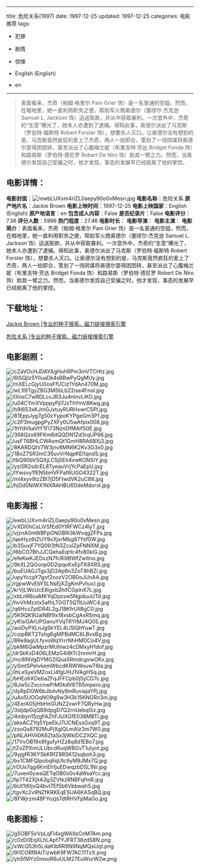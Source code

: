 
---
title: 危险关系(1997)
date: 1997-12-25
updated: 1997-12-25
categories: 电影推荐
tags:
- 犯罪
- 剧情
- 惊悚

- English (English)
- en
---


> 表面看来，杰奇（帕姆·格里尔 Pam Grier 饰）是一名普通的空姐，然而，在暗地里，她一直利用职务之便，帮助军火商奥德尔（塞缪尔·杰克逊 Samuel L. Jackson 饰）运送赃款，并从中获取暴利。一次意外中，杰奇的“生意”曝光了，她本人亦遭到了逮捕。得知此事，奥德尔派出了马克斯（罗伯特·福斯特 Robert Forster 饰），想要杀人灭口。让奥德尔没有想到的是，马克斯竟然疯狂的爱上了杰奇，两人一拍即合，策划了一场阴谋将奥德尔耍得团团转，甚至派出了心腹梅兰妮（布里吉特·芳达 Bridget Fonda 饰）和路易斯（罗伯特·德尼罗 Robert De Niro 饰）助其一臂之力。然而，当奥德尔发现自己受骗之时，他才发现，事态的发展早已经脱离了他的掌控。

## **电影详情**：

**电影封面**：<img src="https://image.tmdb.org/t/p/w200/ewbLUXvm4riZL0aepy90o0vMesn.jpg" alt="/ewbLUXvm4riZL0aepy90o0vMesn.jpg" title="/ewbLUXvm4riZL0aepy90o0vMesn.jpg">
**电影名称**：危险关系
**原产地片名**：Jackie Brown
**电影上映时间**：1997-12-25
**电影上映国家**：English (English)
**原产地语言**：en
**包含成人内容**：False
**是否纪录片**：False
**电影评分**：7.36
**评分人数**：5996
**热门程度**：27.46
**电影时长**：
**电影导演**：
**电影主演**：
**电影简介**：表面看来，杰奇（帕姆·格里尔 Pam Grier 饰）是一名普通的空姐，然而，在暗地里，她一直利用职务之便，帮助军火商奥德尔（塞缪尔·杰克逊 Samuel L. Jackson 饰）运送赃款，并从中获取暴利。一次意外中，杰奇的“生意”曝光了，她本人亦遭到了逮捕。得知此事，奥德尔派出了马克斯（罗伯特·福斯特 Robert Forster 饰），想要杀人灭口。让奥德尔没有想到的是，马克斯竟然疯狂的爱上了杰奇，两人一拍即合，策划了一场阴谋将奥德尔耍得团团转，甚至派出了心腹梅兰妮（布里吉特·芳达 Bridget Fonda 饰）和路易斯（罗伯特·德尼罗 Robert De Niro 饰）助其一臂之力。然而，当奥德尔发现自己受骗之时，他才发现，事态的发展早已经脱离了他的掌控。

## **下载地址**：
[Jackie Brown |专业的种子搜索、磁力链接搜索引擎](https://movie.amd794.com:2083/?search=Jackie%20Brown&ordering=&mode=match_phrase&page_size=10&page=1)

[危险关系 |专业的种子搜索、磁力链接搜索引擎](https://movie.amd794.com:2083/?search=%E5%8D%B1%E9%99%A9%E5%85%B3%E7%B3%BB&ordering=&mode=match_phrase&page_size=10&page=1)
 

## **电影剧照**：
<img src="https://image.tmdb.org/t/p/original/cZaVOcHJDAYAgHuhRPm3mVTCHtz.jpg" alt="/cZaVOcHJDAYAgHuhRPm3mVTCHtz.jpg" title="/cZaVOcHJDAYAgHuhRPm3mVTCHtz.jpg"><img src="https://image.tmdb.org/t/p/original/6ISQjIz5YlluaDk4sBBwPyQgMUy.jpg" alt="/6ISQjIz5YlluaDk4sBBwPyQgMUy.jpg" title="/6ISQjIz5YlluaDk4sBBwPyQgMUy.jpg"><img src="https://image.tmdb.org/t/p/original/mXELcGjyU0osFfUCiz1YdAn470M.jpg" alt="/mXELcGjyU0osFfUCiz1YdAn470M.jpg" title="/mXELcGjyU0osFfUCiz1YdAn470M.jpg"><img src="https://image.tmdb.org/t/p/original/wL1l9TgyZBG3M5bLb22ise4Fnol.jpg" alt="/wL1l9TgyZBG3M5bLb22ise4Fnol.jpg" title="/wL1l9TgyZBG3M5bLb22ise4Fnol.jpg"><img src="https://image.tmdb.org/t/p/original/lXnsC7wRDLccJR3Ju4nInvLiKO.jpg" alt="/lXnsC7wRDLccJR3Ju4nInvLiKO.jpg" title="/lXnsC7wRDLccJR3Ju4nInvLiKO.jpg"><img src="https://image.tmdb.org/t/p/original/u04CYmXVpppyPjl7JzThYmV8Kwg.jpg" alt="/u04CYmXVpppyPjl7JzThYmV8Kwg.jpg" title="/u04CYmXVpppyPjl7JzThYmV8Kwg.jpg"><img src="https://image.tmdb.org/t/p/original/h9l6S3xKJmGJxtuyRURHxwrC5Pl.jpg" alt="/h9l6S3xKJmGJxtuyRURHxwrC5Pl.jpg" title="/h9l6S3xKJmGJxtuyRURHxwrC5Pl.jpg"><img src="https://image.tmdb.org/t/p/original/81EppJyg7g50xYypoKYPgeGm3P1.jpg" alt="/81EppJyg7g50xYypoKYPgeGm3P1.jpg" title="/81EppJyg7g50xYypoKYPgeGm3P1.jpg"><img src="https://image.tmdb.org/t/p/original/c2P3mugpgPyZXFy0U5wAfpix008.jpg" alt="/c2P3mugpgPyZXFy0U5wAfpix008.jpg" title="/c2P3mugpgPyZXFy0U5wAfpix008.jpg"><img src="https://image.tmdb.org/t/p/original/1hYdVkaVtY1Fl73NznDfMAlfS0E.jpg" alt="/1hYdVkaVtY1Fl73NznDfMAlfS0E.jpg" title="/1hYdVkaVtY1Fl73NznDfMAlfS0E.jpg"><img src="https://image.tmdb.org/t/p/original/368Qzx69FKm6dQQDN1Zd3rqUP66.jpg" alt="/368Qzx69FKm6dQQDN1Zd3rqUP66.jpg" title="/368Qzx69FKm6dQQDN1Zd3rqUP66.jpg"><img src="https://image.tmdb.org/t/p/original/usFT6BHLCWAsmQt1GmH8RA6BXj3.jpg" alt="/usFT6BHLCWAsmQt1GmH8RA6BXj3.jpg" title="/usFT6BHLCWAsmQt1GmH8RA6BXj3.jpg"><img src="https://image.tmdb.org/t/p/original/8KARDQtV7W3jnv6MN6K2Kv3G3x0.jpg" alt="/8KARDQtV7W3jnv6MN6K2Kv3G3x0.jpg" title="/8KARDQtV7W3jnv6MN6K2Kv3G3x0.jpg"><img src="https://image.tmdb.org/t/p/original/1BoZ7SR3mC35uvVrNqpKEl1qndS.jpg" alt="/1BoZ7SR3mC35uvVrNqpKEl1qndS.jpg" title="/1BoZ7SR3mC35uvVrNqpKEl1qndS.jpg"><img src="https://image.tmdb.org/t/p/original/tbQ90bVSQXjLC5jSEh4xwKONSiY.jpg" alt="/tbQ90bVSQXjLC5jSEh4xwKONSiY.jpg" title="/tbQ90bVSQXjLC5jSEh4xwKONSiY.jpg"><img src="https://image.tmdb.org/t/p/original/yzi5R2sdcEL8TyeauVrjYcPaEpU.jpg" alt="/yzi5R2sdcEL8TyeauVrjYcPaEpU.jpg" title="/yzi5R2sdcEL8TyeauVrjYcPaEpU.jpg"><img src="https://image.tmdb.org/t/p/original/lYwsvy1fEN5bHVFPaf6UGO4322T.jpg" alt="/lYwsvy1fEN5bHVFPaf6UGO4322T.jpg" title="/lYwsvy1fEN5bHVFPaf6UGO4322T.jpg"><img src="https://image.tmdb.org/t/p/original/ml4xyv9IzZBl7jD5FtwdVK2uC88.jpg" alt="/ml4xyv9IzZBl7jD5FtwdVK2uC88.jpg" title="/ml4xyv9IzZBl7jD5FtwdVK2uC88.jpg"><img src="https://image.tmdb.org/t/p/original/hjDd0NIWX1NXRAHBU6DdeMdxrxI.jpg" alt="/hjDd0NIWX1NXRAHBU6DdeMdxrxI.jpg" title="/hjDd0NIWX1NXRAHBU6DdeMdxrxI.jpg">

## **电影海报**：
<img src="https://image.tmdb.org/t/p/original/ewbLUXvm4riZL0aepy90o0vMesn.jpg" alt="/ewbLUXvm4riZL0aepy90o0vMesn.jpg" title="/ewbLUXvm4riZL0aepy90o0vMesn.jpg"><img src="https://image.tmdb.org/t/p/original/vXDI0hCsLiVSfEd0YtRFWCz4IyT.jpg" alt="/vXDI0hCsLiVSfEd0YtRFWCz4IyT.jpg" title="/vXDI0hCsLiVSfEd0YtRFWCz4IyT.jpg"><img src="https://image.tmdb.org/t/p/original/vjznA0mWBFpGNGBRi3kWvqgZFPs.jpg" alt="/vjznA0mWBFpGNGBRi3kWvqgZFPs.jpg" title="/vjznA0mWBFpGNGBRi3kWvqgZFPs.jpg"><img src="https://image.tmdb.org/t/p/original/qeiHyz6tZUY9xXjvrMbg87Ysf0W.jpg" alt="/qeiHyz6tZUY9xXjvrMbg87Ysf0W.jpg" title="/qeiHyz6tZUY9xXjvrMbg87Ysf0W.jpg"><img src="https://image.tmdb.org/t/p/original/b3SuxjF7YQ093tN3ZcxlZpFNNXM.jpg" alt="/b3SuxjF7YQ093tN3ZcxlZpFNNXM.jpg" title="/b3SuxjF7YQ093tN3ZcxlZpFNNXM.jpg"><img src="https://image.tmdb.org/t/p/original/l6bCO7BhJJCQehaEqHc4fx80kiG.jpg" alt="/l6bCO7BhJJCQehaEqHc4fx80kiG.jpg" title="/l6bCO7BhJJCQehaEqHc4fx80kiG.jpg"><img src="https://image.tmdb.org/t/p/original/efeKwKJEDxzN7fcRi9BWfZwItno.jpg" alt="/efeKwKJEDxzN7fcRi9BWfZwItno.jpg" title="/efeKwKJEDxzN7fcRi9BWfZwItno.jpg"><img src="https://image.tmdb.org/t/p/original/9kXL2QGonp0D2ipqoKxEpTK8XRS.jpg" alt="/9kXL2QGonp0D2ipqoKxEpTK8XRS.jpg" title="/9kXL2QGonp0D2ipqoKxEpTK8XRS.jpg"><img src="https://image.tmdb.org/t/p/original/buEUAGJTgs3jD2Ap6n3ZoT8hBZi.jpg" alt="/buEUAGJTgs3jD2Ap6n3ZoT8hBZi.jpg" title="/buEUAGJTgs3jD2Ap6n3ZoT8hBZi.jpg"><img src="https://image.tmdb.org/t/p/original/upyYccpY7gof2oozV2OB0oJUnAA.jpg" alt="/upyYccpY7gof2oozV2OB0oJUnAA.jpg" title="/upyYccpY7gof2oozV2OB0oJUnAA.jpg"><img src="https://image.tmdb.org/t/p/original/rjjpwWvEbYSLNsEjXZgKmPvhucl.jpg" alt="/rjjpwWvEbYSLNsEjXZgKmPvhucl.jpg" title="/rjjpwWvEbYSLNsEjXZgKmPvhucl.jpg"><img src="https://image.tmdb.org/t/p/original/krVjLWcUcE6igxb2hifCGpinX7c.jpg" alt="/krVjLWcUcE6igxb2hifCGpinX7c.jpg" title="/krVjLWcUcE6igxb2hifCGpinX7c.jpg"><img src="https://image.tmdb.org/t/p/original/xbLnR6oaMKYqDpzsw5NgiduuUTd.jpg" alt="/xbLnR6oaMKYqDpzsw5NgiduuUTd.jpg" title="/xbLnR6oaMKYqDpzsw5NgiduuUTd.jpg"><img src="https://image.tmdb.org/t/p/original/hvVhMzxtx5afhLTGGT5QTtUuWC4.jpg" alt="/hvVhMzxtx5afhLTGGT5QTtUuWC4.jpg" title="/hvVhMzxtx5afhLTGGT5QTtUuWC4.jpg"><img src="https://image.tmdb.org/t/p/original/q6HvzZptDR4L2gJ18KfrUIl8gC0.jpg" alt="/q6HvzZptDR4L2gJ18KfrUIl8gC0.jpg" title="/q6HvzZptDR4L2gJ18KfrUIl8gC0.jpg"><img src="https://image.tmdb.org/t/p/original/5K9QK9UalNBf9x18xsbCgAxRSmq.jpg" alt="/5K9QK9UalNBf9x18xsbCgAxRSmq.jpg" title="/5K9QK9UalNBf9x18xsbCgAxRSmq.jpg"><img src="https://image.tmdb.org/t/p/original/yKIsiGArUPOanuYVqTRYtMJ4Q0S.jpg" alt="/yKIsiGArUPOanuYVqTRYtMJ4Q0S.jpg" title="/yKIsiGArUPOanuYVqTRYtMJ4Q0S.jpg"><img src="https://image.tmdb.org/t/p/original/aoiDyPXLnJgSkYEL4LI5lQhYuwT.jpg" alt="/aoiDyPXLnJgSkYEL4LI5lQhYuwT.jpg" title="/aoiDyPXLnJgSkYEL4LI5lQhYuwT.jpg"><img src="https://image.tmdb.org/t/p/original/coipBKT2Tshg6gMPBdMC6LBvxBg.jpg" alt="/coipBKT2Tshg6gMPBdMC6LBvxBg.jpg" title="/coipBKT2Tshg6gMPBdMC6LBvxBg.jpg"><img src="https://image.tmdb.org/t/p/original/8Re9agULfyvoWqYrrrNhHMDCo4V.jpg" alt="/8Re9agULfyvoWqYrrrNhHMDCo4V.jpg" title="/8Re9agULfyvoWqYrrrNhHMDCo4V.jpg"><img src="https://image.tmdb.org/t/p/original/pkM6QwMpzrMUhlwz4cDMxyH1dof.jpg" alt="/pkM6QwMpzrMUhlwz4cDMxyH1dof.jpg" title="/pkM6QwMpzrMUhlwz4cDMxyH1dof.jpg"><img src="https://image.tmdb.org/t/p/original/drSkKxD406LEMzG4I8tTr2nrmrH.jpg" alt="/drSkKxD406LEMzG4I8tTr2nrmrH.jpg" title="/drSkKxD406LEMzG4I8tTr2nrmrH.jpg"><img src="https://image.tmdb.org/t/p/original/mc8lNVgDYMG2IQus5RmdcgvwOKx.jpg" alt="/mc8lNVgDYMG2IQus5RmdcgvwOKx.jpg" title="/mc8lNVgDYMG2IQus5RmdcgvwOKx.jpg"><img src="https://image.tmdb.org/t/p/original/ySmtSPeIvkemWbcdKRWWouwT6la.jpg" alt="/ySmtSPeIvkemWbcdKRWWouwT6la.jpg" title="/ySmtSPeIvkemWbcdKRWWouwT6la.jpg"><img src="https://image.tmdb.org/t/p/original/ihLeSyeVMZoxLl4fgUHJ1VAgHSq.jpg" alt="/ihLeSyeVMZoxLl4fgUHJ1VAgHSq.jpg" title="/ihLeSyeVMZoxLl4fgUHJ1VAgHSq.jpg"><img src="https://image.tmdb.org/t/p/original/bHEohXDebaZFqJFFCpb0j5yCD7c.jpg" alt="/bHEohXDebaZFqJFFCpb0j5yCD7c.jpg" title="/bHEohXDebaZFqJFFCpb0j5yCD7c.jpg"><img src="https://image.tmdb.org/t/p/original/8Jw5cZvccnwPiM0kdV6TR5mpero.jpg" alt="/8Jw5cZvccnwPiM0kdV6TR5mpero.jpg" title="/8Jw5cZvccnwPiM0kdV6TR5mpero.jpg"><img src="https://image.tmdb.org/t/p/original/dyRpD0W6bJbdvNy9mRuviajaYPj.jpg" alt="/dyRpD0W6bJbdvNy9mRuviajaYPj.jpg" title="/dyRpD0W6bJbdvNy9mRuviajaYPj.jpg"><img src="https://image.tmdb.org/t/p/original/uAo5UOOqNO9g9w3H3k15KNGRn3m.jpg" alt="/uAo5UOOqNO9g9w3H3k15KNGRn3m.jpg" title="/uAo5UOOqNO9g9w3H3k15KNGRn3m.jpg"><img src="https://image.tmdb.org/t/p/original/4EerA05jHbHnGUNZ2xwrF7QRyHw.jpg" alt="/4EerA05jHbHnGUNZ2xwrF7QRyHw.jpg" title="/4EerA05jHbHnGUNZ2xwrF7QRyHw.jpg"><img src="https://image.tmdb.org/t/p/original/3sIjdpGqQB9dpgD7Q2rnUebq0iz.jpg" alt="/3sIjdpGqQB9dpgD7Q2rnUebq0iz.jpg" title="/3sIjdpGqQB9dpgD7Q2rnUebq0iz.jpg"><img src="https://image.tmdb.org/t/p/original/4mbyn15zgFAZhFJUXGfE038MBTI.jpg" alt="/4mbyn15zgFAZhFJUXGfE038MBTI.jpg" title="/4mbyn15zgFAZhFJUXGfE038MBTI.jpg"><img src="https://image.tmdb.org/t/p/original/aksACZYq5YpeEkJ7UCNEssGxq9T.jpg" alt="/aksACZYq5YpeEkJ7UCNEssGxq9T.jpg" title="/aksACZYq5YpeEkJ7UCNEssGxq9T.jpg"><img src="https://image.tmdb.org/t/p/original/zsoGs8792MuPjXglQLmAlz3m7W0.jpg" alt="/zsoGs8792MuPjXglQLmAlz3m7W0.jpg" title="/zsoGs8792MuPjXglQLmAlz3m7W0.jpg"><img src="https://image.tmdb.org/t/p/original/pNLAHVil0K6ZtaSx3jWkIDC2XQC.jpg" alt="/pNLAHVil0K6ZtaSx3jWkIDC2XQC.jpg" title="/pNLAHVil0K6ZtaSx3jWkIDC2XQC.jpg"><img src="https://image.tmdb.org/t/p/original/17VvOB19x8fgufyHZz8q8d1EBo7.jpg" alt="/17VvOB19x8fgufyHZz8q8d1EBo7.jpg" title="/17VvOB19x8fgufyHZz8q8d1EBo7.jpg"><img src="https://image.tmdb.org/t/p/original/tZoZPXmULUbcd6uqWBGvT1uIyot.jpg" alt="/tZoZPXmULUbcd6uqWBGvT1uIyot.jpg" title="/tZoZPXmULUbcd6uqWBGvT1uIyot.jpg"><img src="https://image.tmdb.org/t/p/original/9yjgfR3KYSkKRfZ8RSK12sqboh3.jpg" alt="/9yjgfR3KYSkKRfZ8RSK12sqboh3.jpg" title="/9yjgfR3KYSkKRfZ8RSK12sqboh3.jpg"><img src="https://image.tmdb.org/t/p/original/bv1CMFQIpobqIIqUtc9yM9JMx7Q.jpg" alt="/bv1CMFQIpobqIIqUtc9yM9JMx7Q.jpg" title="/bv1CMFQIpobqIIqUtc9yM9JMx7Q.jpg"><img src="https://image.tmdb.org/t/p/original/rOUx7qg4KmEh1juEDwqzbDSL1Nr.jpg" alt="/rOUx7qg4KmEh1juEDwqzbDSL1Nr.jpg" title="/rOUx7qg4KmEh1juEDwqzbDSL1Nr.jpg"><img src="https://image.tmdb.org/t/p/original/7uven0ywsQETqOB0o0v4aWsaYcc.jpg" alt="/7uven0ywsQETqOB0o0v4aWsaYcc.jpg" title="/7uven0ywsQETqOB0o0v4aWsaYcc.jpg"><img src="https://image.tmdb.org/t/p/original/fp7T42XjIrA3g3ZVtkzRNBFqfmB.jpg" alt="/fp7T42XjIrA3g3ZVtkzRNBFqfmB.jpg" title="/fp7T42XjIrA3g3ZVtkzRNBFqfmB.jpg"><img src="https://image.tmdb.org/t/p/original/bUt1t6IjvQ4bvl7Ef5b6Vbbwah5.jpg" alt="/bUt1t6IjvQ4bvl7Ef5b6Vbbwah5.jpg" title="/bUt1t6IjvQ4bvl7Ef5b6Vbbwah5.jpg"><img src="https://image.tmdb.org/t/p/original/tgvXc2v9NZfKRKEqESUA6KASqBQ.jpg" alt="/tgvXc2v9NZfKRKEqESUA6KASqBQ.jpg" title="/tgvXc2v9NZfKRKEqESUA6KASqBQ.jpg"><img src="https://image.tmdb.org/t/p/original/8FWjrzm48FYozjs7dtRHVFpMaGo.jpg" alt="/8FWjrzm48FYozjs7dtRHVFpMaGo.jpg" title="/8FWjrzm48FYozjs7dtRHVFpMaGo.jpg">

## **电影图标**：
<img src="https://image.tmdb.org/t/p/original/g5OBF5irVpLqFI4xgWA9zCnM7Am.png" alt="/g5OBF5irVpLqFI4xgWA9zCnM7Am.png" title="/g5OBF5irVpLqFI4xgWA9zCnM7Am.png"><img src="https://image.tmdb.org/t/p/original/c0zD0EqXLhLApf7YJFRT38zdS8N.png" alt="/c0zD0EqXLhLApf7YJFRT38zdS8N.png" title="/c0zD0EqXLhLApf7YJFRT38zdS8N.png"><img src="https://image.tmdb.org/t/p/original/xWcQ53h5LdaKIbRR9N9NqMQsUqt.png" alt="/xWcQ53h5LdaKIbRR9N9NqMQsUqt.png" title="/xWcQ53h5LdaKIbRR9N9NqMQsUqt.png"><img src="https://image.tmdb.org/t/p/original/9i1CORfRAiTizwbK9FW7AC11TzX.png" alt="/9i1CORfRAiTizwbK9FW7AC11TzX.png" title="/9i1CORfRAiTizwbK9FW7AC11TzX.png"><img src="https://image.tmdb.org/t/p/original/yh5fMYz0mxoR6uULM27EuWurW2w.png" alt="/yh5fMYz0mxoR6uULM27EuWurW2w.png" title="/yh5fMYz0mxoR6uULM27EuWurW2w.png">
